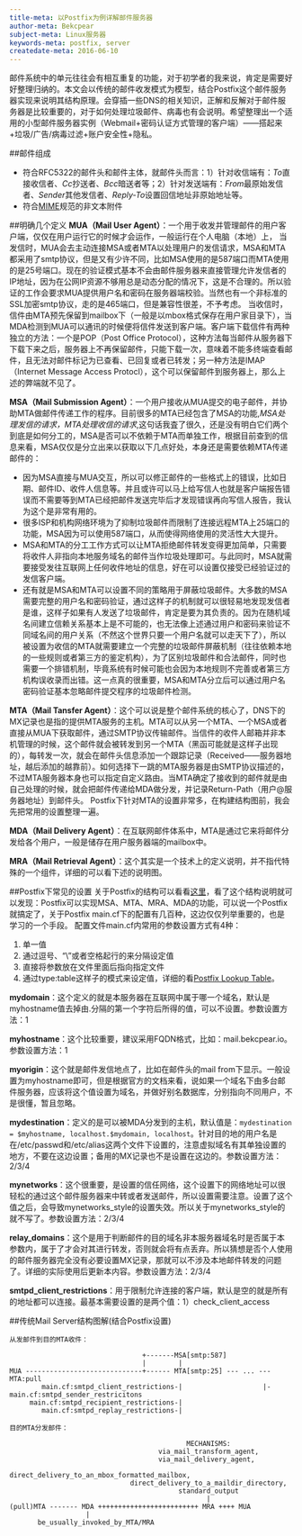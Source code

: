 ```yaml
---
title-meta: 以Postfix为例详解邮件服务器
author-meta: Bekcpear
subject-meta: Linux服务器
keywords-meta: postfix, server
createdate-meta: 2016-06-10
---
```

邮件系统中的单元往往会有相互重复的功能，对于初学者的我来说，肯定是需要好好整理归纳的。本文会以传统的邮件收发模式为模型，结合Postfix这个邮件服务器实现来说明其结构原理。会穿插一些DNS的相关知识，正解和反解对于邮件服务器是比较重要的，对于如何处理垃圾邮件、病毒也有会说明。希望整理出一个适用的小型邮件服务器实例（Webmail+密码认证方式管理的客户端）——搭起来+垃圾/广告/病毒过滤+账户安全性+隐私。

##邮件组成
+ 符合RFC5322的邮件头和邮件主体，就邮件头而言：1）针对收信端有：*To*直接收信者、*Cc*抄送者、*Bcc*暗送者等；2）针对发送端有：*From*最原始发信者、*Sender*其他发信者、*Reply-To*设置回信地址非原始地址等。
+ 符合[MIME](https://en.wikipedia.org/wiki/MIME)规范的非文本附件

##明确几个定义
**MUA（Mail User Agent）**：一个用于收发并管理邮件的用户客户端，仅仅在用户运行它的时候才会运作，一般运行在个人电脑（本地）上，
当发信时，MUA会去主动连接MSA或者MTA以处理用户的发信请求，MSA和MTA都采用了smtp协议，但是又有少许不同，比如MSA使用的是587端口而MTA使用的是25号端口。现在的验证模式基本不会由邮件服务器来直接管理允许发信者的IP地址，因为在公网IP资源不够用总是动态分配的情况下，这是不合理的。所以验证的工作会要求MUA提供用户名和密码在服务器端校验。当然也有一个非标准的SSL加密smtp协议，走的是465端口，但是兼容性很差，不予考虑。
当收信时，信件由MTA预先保留到mailbox下（一般是以mbox格式保存在用户家目录下），当MDA检测到MUA可以通讯的时候便将信件发送到客户端。客户端下载信件有两种独立的方法：一个是POP（Post Office Protocol），这种方法每当邮件从服务器下下载下来之后，服务器上不再保留邮件，只能下载一次，意味着不能多终端查看邮件，且无法对邮件标记为已查看、已回复或者已转发；另一种方法是IMAP（Internet Message Access Protocl），这个可以保留邮件到服务器上，那么上述的弊端就不见了。

**MSA（Mail Submission Agent）**：一个用户接收从MUA提交的电子邮件，并协助MTA做邮件传递工作的程序。目前很多的MTA已经包含了MSA的功能,*MSA处理发信的请求，MTA处理收信的请求*,这句话我査了很久，还是没有明白它们两个到底是如何分工的，MSA是否可以不依赖于MTA而单独工作，根据目前查到的信息来看，MSA仅仅是分立出来以获取以下几点好处，本身还是需要依赖MTA传递邮件的：

+ 因为MSA直接与MUA交互，所以可以修正邮件的一些格式上的错误，比如日期、邮件ID、收件人信息等。并且或许可以马上给写信人也就是客户端报告错误而不需要等到MTA已经把邮件发送完毕后才发现错误再向写信人报告，我认为这个是非常有用的。
+ 很多ISP和机构网络环境为了抑制垃圾邮件而限制了连接远程MTA上25端口的功能，MSA因为可以使用587端口，从而使得网络使用的灵活性大大提升。
+ MSA和MTA的分工工作方式可以让MTA拒绝邮件转发变得更加简单，只需要将收件人非指向本地服务域名的邮件当作垃圾处理即可。与此同时，MSA就需要接受发往互联网上任何收件地址的信息，好在可以设置仅接受已经验证过的发信客户端。
+ 还有就是MSA和MTA可以设置不同的策略用于屏蔽垃圾邮件。大多数的MSA需要完整的用户名和密码验证，通过这样子的机制就可以很轻易地发现发信者是谁，这样子如果有人发送了垃圾邮件，肯定是要为其负责的。因为在随机域名间建立信赖关系基本上是不可能的，也无法像上述通过用户和密码来验证不同域名间的用户关系（不然这个世界只要一个用户名就可以走天下了），所以被设置为收信的MTA就需要建立一个完整的垃圾邮件屏蔽机制（往往依赖本地的一些规则或者第三方的鉴定机构），为了区别垃圾邮件和合法邮件，同时也需要一个排错机制，毕竟系统有时候可能也会因为本地规则不完善或者第三方机构误收录而出错。这一点真的很重要，MSA和MTA分立后可以通过用户名密码验证基本忽略邮件提交程序的垃圾邮件检测。

**MTA（Mail Tansfer Agent）**：这个可以说是整个邮件系统的核心了，DNS下的MX记录也是指的提供MTA服务的主机。MTA可以从另一个MTA、一个MSA或者直接从MUA下获取邮件，通过SMTP协议传输邮件。当信件的收件人邮箱并非本机管理的时候，这个邮件就会被转发到另一个MTA（黑函可能就是这样子出现的），每转发一次，就会在邮件头信息添加一个跟踪记录（Received——服务器地址，越后添加的越靠前）。如何选择下一跳的MTA服务器是由SMTP协议描述的，不过MTA服务器本身也可以指定自定义路由。当MTA确定了接收到的邮件就是由自己处理的时候，就会把邮件传递给MDA做分发，并记录Return-Path（用户@服务器地址）到邮件头。
Postfix下针对MTA的设置非常多，在构建结构图前，我会先把常用的设置整理一遍。

**MDA（Mail Delivery Agent）**：在互联网邮件体系中，MTA是通过它来将邮件分发给各个用户，一般是储存在用户服务器端的mailbox中。

**MRA（Mail Retrieval Agent）**：这个其实是一个技术上的定义说明，并不指代特殊的一个组件，详细的可以看下述的说明图。

##Postfix下常见的设置
关于Postfix的结构可以看看[这里](http://www.postfix.org/OVERVIEW.html)，看了这个结构说明就可以发现：Postfix可以实现MSA、MTA、MRA、MDA的功能，可以说一个Postfix就搞定了，关于Postfix main.cf下的配置有几百种，这边仅仅列举重要的，也是学习的一个手段。
配置文件main.cf内常用的参数设置方式有4种：

1. 单一值
2. 通过逗号、“\”或者空格起行的来分隔设定值
3. 直接将参数放在文件里面后指向指定文件
4. 通过type:table这样子的模式来设定值，详细的看[Postfix Lookup Table](http://www.postfix.org/DATABASE_README.html)。

**mydomain**：这个定义的就是本服务器在互联网中属于哪一个域名，默认是myhostname值去掉由.分隔的第一个字符后所得的值，可以不设置。参数设置方法：1

**myhostname**：这个比较重要，建议采用FQDN格式，比如：mail.bekcpear.io。参数设置方法：1

**myorigin**：这个就是邮件发信地点了，比如在邮件头的mail from下显示。一般设置为myhostname即可，但是根据官方的文档来看，说如果一个域名下由多台邮件服务器，应该将这个值设置为域名，并做好别名数据库，分别指向不同用户，不是很懂，暂且忽略。

**mydestination**：定义的是可以被MDA分发到的主机，默认值是：`mydestination = $myhostname, localhost.$mydomain, localhost`。针对目的地的用户名是在/etc/passwd和/etc/alias这两个文件下设置的，注意虚拟域名有其单独设置的地方，不要在这边设置；备用的MX记录也不是设置在这边的。参数设置方法：2/3/4

**mynetworks**：这个很重要，是设置的信任网络，这个设置下的网络地址可以很轻松的通过这个邮件服务器来中转或者发送邮件，所以设置需要注意。设置了这个值之后，会导致mynetworks\_style的设置失效。所以关于mynetworks\_style的就不写了。参数设置方法：2/3/4

**relay\_domains**：这个是用于判断邮件的目的域名非本服务器域名时是否属于本参数内，属于了才会对其进行转发，否则就会将有点丢弃。所以猜想是否个人使用的邮件服务器完全没有必要设置MX记录，那就可以不涉及本地邮件转发的问题了。详细的实际使用后更新本内容。参数设置方法：2/3/4

**smtpd\_client\_restrictions**：用于限制允许连接的客户端，默认是空的就是所有的地址都可以连接。最基本需要设置的是两个值：1）check\_client\_access

##传统Mail Server结构图解(结合Postfix设置)
```
从发邮件到目的MTA收件：

                                 +-------MSA[smtp:587]
                                 |        |
MUA -----------------------------+------ MTA[smtp:25] --- ... --- MTA:pull
        main.cf:smtpd_client_restrictions-|                    |-main.cf:smtpd_sender_restricitons
     main.cf:smtpd_recipient_restrictions-|
        main.cf:smtpd_replay_restrictions-|
```


```
目的MTA分发邮件：

                                            MECHANISMS:
                                     via_mail_transform_agent,
                                     via_mail_delivery_agent,
                           direct_delivery_to_an_mbox_formatted_mailbox,
                              direct_delivery_to_a_maildir_directory,
                                          standard_output
                                                 |
(pull)MTA ------- MDA +++++++++++++++++++++++++ MRA ++++ MUA
                   |
       be_usually_invoked_by_MTA/MRA
```

